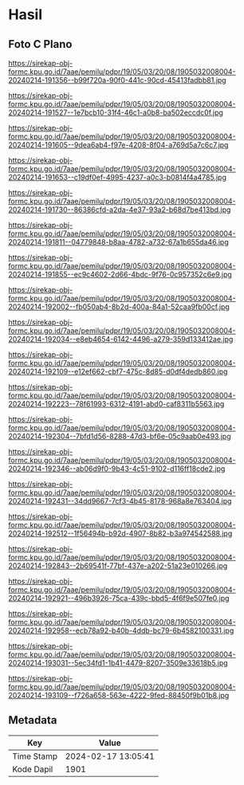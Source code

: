 # Hasil

## Foto C Plano

https://sirekap-obj-formc.kpu.go.id/7aae/pemilu/pdpr/19/05/03/20/08/1905032008004-20240214-191356--b99f720a-90f0-441c-90cd-45413fadbb81.jpg

https://sirekap-obj-formc.kpu.go.id/7aae/pemilu/pdpr/19/05/03/20/08/1905032008004-20240214-191527--1e7bcb10-31f4-46c1-a0b8-ba502eccdc0f.jpg

https://sirekap-obj-formc.kpu.go.id/7aae/pemilu/pdpr/19/05/03/20/08/1905032008004-20240214-191605--9dea6ab4-f97e-4208-8f04-a769d5a7c6c7.jpg

https://sirekap-obj-formc.kpu.go.id/7aae/pemilu/pdpr/19/05/03/20/08/1905032008004-20240214-191653--c19df0ef-4995-4237-a0c3-b0814f4a4785.jpg

https://sirekap-obj-formc.kpu.go.id/7aae/pemilu/pdpr/19/05/03/20/08/1905032008004-20240214-191730--86386cfd-a2da-4e37-93a2-b68d7be413bd.jpg

https://sirekap-obj-formc.kpu.go.id/7aae/pemilu/pdpr/19/05/03/20/08/1905032008004-20240214-191811--04779848-b8aa-4782-a732-67a1b655da46.jpg

https://sirekap-obj-formc.kpu.go.id/7aae/pemilu/pdpr/19/05/03/20/08/1905032008004-20240214-191855--ec9c4602-2d66-4bdc-9f76-0c957352c6e9.jpg

https://sirekap-obj-formc.kpu.go.id/7aae/pemilu/pdpr/19/05/03/20/08/1905032008004-20240214-192002--fb050ab4-8b2d-400a-84a1-52caa9fb00cf.jpg

https://sirekap-obj-formc.kpu.go.id/7aae/pemilu/pdpr/19/05/03/20/08/1905032008004-20240214-192034--e8eb4654-6142-4496-a279-359d133412ae.jpg

https://sirekap-obj-formc.kpu.go.id/7aae/pemilu/pdpr/19/05/03/20/08/1905032008004-20240214-192109--e12ef662-cbf7-475c-8d85-d0df4dedb860.jpg

https://sirekap-obj-formc.kpu.go.id/7aae/pemilu/pdpr/19/05/03/20/08/1905032008004-20240214-192223--78f61993-6312-4191-abd0-caf8311b5563.jpg

https://sirekap-obj-formc.kpu.go.id/7aae/pemilu/pdpr/19/05/03/20/08/1905032008004-20240214-192304--7bfd1d56-8288-47d3-bf6e-05c9aab0e493.jpg

https://sirekap-obj-formc.kpu.go.id/7aae/pemilu/pdpr/19/05/03/20/08/1905032008004-20240214-192346--ab06d9f0-9b43-4c51-9102-d116ff18cde2.jpg

https://sirekap-obj-formc.kpu.go.id/7aae/pemilu/pdpr/19/05/03/20/08/1905032008004-20240214-192431--34dd9667-7cf3-4b45-8178-968a8e763404.jpg

https://sirekap-obj-formc.kpu.go.id/7aae/pemilu/pdpr/19/05/03/20/08/1905032008004-20240214-192512--1f56494b-b92d-4907-8b82-b3a974542588.jpg

https://sirekap-obj-formc.kpu.go.id/7aae/pemilu/pdpr/19/05/03/20/08/1905032008004-20240214-192843--2b69541f-77bf-437e-a202-51a23e010266.jpg

https://sirekap-obj-formc.kpu.go.id/7aae/pemilu/pdpr/19/05/03/20/08/1905032008004-20240214-192921--496b3926-75ca-439c-bbd5-4f6f9e507fe0.jpg

https://sirekap-obj-formc.kpu.go.id/7aae/pemilu/pdpr/19/05/03/20/08/1905032008004-20240214-192958--ecb78a92-b40b-4ddb-bc79-6b4582100331.jpg

https://sirekap-obj-formc.kpu.go.id/7aae/pemilu/pdpr/19/05/03/20/08/1905032008004-20240214-193031--5ec34fd1-1b41-4479-8207-3509e33618b5.jpg

https://sirekap-obj-formc.kpu.go.id/7aae/pemilu/pdpr/19/05/03/20/08/1905032008004-20240214-193109--f726a658-563e-4222-9fed-88450f9b01b8.jpg


## Metadata

| Key        | Value               |
| ---------- | ------------------- |
| Time Stamp | 2024-02-17 13:05:41 |
| Kode Dapil | 1901                |



